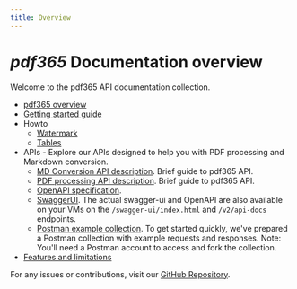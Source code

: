 ```yaml
---
title: Overview
---
```


# *pdf365* Documentation overview

Welcome to the pdf365 API documentation collection.


- [pdf365 overview](./Overview.md)
- [Getting started guide](./GettingStarted.md)
- Howto
  - [Watermark](./Watermark.md) 
  - [Tables](./Tables.md)
- APIs - Explore our APIs designed to help you with PDF processing and Markdown conversion.
  - [MD Conversion API description](./MdToPdfConversionApi.md). Brief guide to pdf365 API.
  - [PDF processing API description](./PdfProcessingApi.md). Brief guide to pdf365 API.
  - [OpenAPI specification](/api-docs/v1).
  - [SwaggerUI](/swagger-ui/). The actual swagger-ui and OpenAPI are also available on your VMs on the `/swagger-ui/index.html` and `/v2/api-docs` endpoints.
  - [Postman example collection](https://www.postman.com/docking-module-participant-89690239/pdf365-api/overview). To get started quickly, we've prepared a Postman collection with example requests and responses. Note: You'll need a Postman account to access and fork the collection.
- [Features and limitations](./FeaturesAndLimitations.md)

For any issues or contributions, visit our [GitHub Repository](https://github.com/ejs-sol/pdf365).


